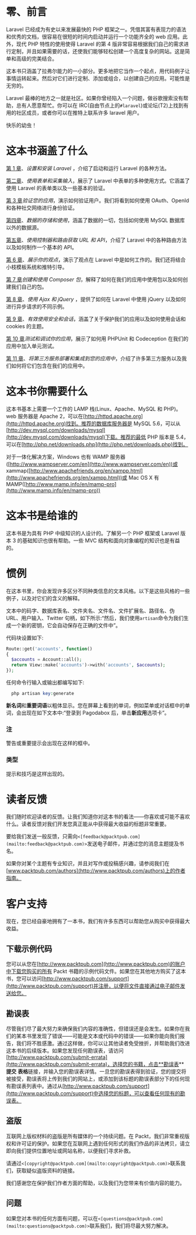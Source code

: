 # 零、前言

Laravel 已经成为有史以来发展最快的 PHP 框架之一。凭借其富有表现力的语法和优秀的文档，很容易在很短的时间内启动并运行一个功能齐全的 web 应用。此外，现代 PHP 特性的使用使得 Laravel 的第 4 版非常容易根据我们自己的需求进行定制，并且如果需要的话，还使我们能够轻松创建一个高度复杂的网站。这是简单和高级的完美结合。

这本书只涵盖了拉弗尔能力的一小部分。更多地把它当作一个起点，用代码例子让事情运转起来。然后对它们进行定制、添加或组合，以创建自己的应用。可能性是无穷的。

Laravel 最棒的地方之一就是社区。如果你曾经陷入一个问题，做谷歌搜索没有帮助，总有人愿意帮忙。你可以在 IRC(自由节点上的`#laravel`)或论坛(T2)上找到有用的社区成员，或者你可以在推特上联系许多 laravel 用户。

快乐的幼虫！

# 这本书涵盖了什么

[第 1 章](01.html "Chapter 1. Setting Up and Installing Laravel")、*设置和安装 Laravel* ，介绍了启动和运行 Laravel 的各种方法。

[第二章](02.html "Chapter 2. Using Forms and Gathering Input")、*使用表单和采集输入*，展示了 Laravel 中表单的多种使用方式。它涵盖了使用 Laravel 的表单类以及一些基本的验证。

[第 3 章](03.html "Chapter 3. Authenticating Your Application")*验证您的应用*，演示如何验证用户。我们将看到如何使用 OAuth、OpenId 和各种社交网络进行身份验证。

[第四章](04.html "Chapter 4. Storing and Using Data")、*数据的存储和使用*，涵盖了数据的一切，包括如何使用 MySQL 数据库以外的数据源。

[第五章](05.html "Chapter 5. Using Controllers and Routes for URLs and APIs")、*使用控制器和路由获取 URL 和 API*，介绍了 Laravel 中的各种路由方法以及如何制作一个基本的 API。

[第 6 章](06.html "Chapter 6. Displaying Your Views")、*展示你的观点*，演示了观点在 Laravel 中是如何工作的。我们还将结合小枝模板系统和推特引导。

[第 7 章](07.html "Chapter 7. Creating and Using Composer Packages")*创建和使用 Composer 包*，解释了如何在我们的应用中使用包以及如何创建我们自己的包。

[第 8 章](08.html "Chapter 8. Using Ajax and jQuery")、*使用 Ajax 和 jQuery* ，提供了如何在 Laravel 中使用 jQuery 以及如何进行异步请求的不同示例。

[第 9 章](09.html "Chapter 9. Using Security and Sessions Effectively")、*有效使用安全和会话*，涵盖了关于保护我们的应用以及如何使用会话和 cookies 的主题。

[第 10 章](10.html "Chapter 10. Testing and Debugging Your App")*测试和调试你的应用*，展示了如何用 PHPUnit 和 Codeception 在我们的应用中加入单元测试。

[第 11 章](11.html "Chapter 11. Deploying and Integrating Third-party Services into Your Application")、*将第三方服务部署和集成到您的应用中*，介绍了许多第三方服务以及我们如何将它们包含在我们的应用中。

# 这本书你需要什么

这本书基本上需要一个工作的 LAMP 栈(Linux、Apache、MySQL 和 PHP)。web 服务器是 Apache 2，可以在[http://httpd.apache.org](http://httpd.apache.org)找到。推荐的数据库服务器是 MySQL 5.6，可以从[http://dev.mysql.com/downloads/mysql](http://dev.mysql.com/downloads/mysql)下载。推荐的最低 PHP 版本是 5.4，可以在[http://php.net/downloads.php](http://php.net/downloads.php)找到。

对于一体化解决方案，Windows 也有 WAMP 服务器([http://www.wampserver.com/en](http://www.wampserver.com/en))或 xammap([http://www.apachefriends.org/en/xampp.html](http://www.apachefriends.org/en/xampp.html))或 Mac OS X 有 MAMP([http://www.mamp.info/en/mamp-pro](http://www.mamp.info/en/mamp-pro))

# 这本书是给谁的

这本书是为具有 PHP 中级知识的人设计的。了解另一个 PHP 框架或 Laravel 版本 3 的基础知识也很有帮助。一些 MVC 结构和面向对象编程的知识也是有益的。

# 惯例

在这本书里，你会发现许多区分不同种类信息的文本风格。以下是这些风格的一些例子，以及对它们的含义的解释。

文本中的码字、数据库表名、文件夹名、文件名、文件扩展名、路径名、伪 URL、用户输入、Twitter 句柄，如下所示:“然后，我们使用`artisan`命令为我们生成一个新的密钥，它会自动保存在正确的文件中”。

代码块设置如下:

```php
Route::get('accounts', function()
{
  $accounts = Account::all();
  return View::make('accounts')->with('accounts', $accounts);
});
```

任何命令行输入或输出都编写如下:

```php
  php artisan key:generate
```

**新名词**和**重要词语**以粗体显示。您在屏幕上看到的单词，例如菜单或对话框中的单词，会出现在如下文本中:“登录到 Pagodabox 后，单击**新应用**选项卡”。

### 注

警告或重要提示会出现在这样的框中。

### 类型

提示和技巧是这样出现的。

# 读者反馈

我们随时欢迎读者的反馈。让我们知道你对这本书的看法——你喜欢或可能不喜欢什么。读者反馈对我们开发您真正能从中获得最大收益的标题非常重要。

要给我们发送一般反馈，只需向`<[feedback@packtpub.com](mailto:feedback@packtpub.com)>`发送电子邮件，并通过您的消息主题提及书名。

如果你对某个主题有专业知识，并且对写作或投稿感兴趣，请参阅我们在[www.packtpub.com/authors](http://www.packtpub.com/authors)上的作者指南。

# 客户支持

现在，您已经自豪地拥有了一本书，我们有许多东西可以帮助您从购买中获得最大收益。

## 下载示例代码

您可以从您在[http://www.packtpub.com](http://www.packtpub.com)的账户中下载您购买的所有 Packt 书籍的示例代码文件。如果您在其他地方购买了这本书，您可以访问[http://www.packtpub.com/support](http://www.packtpub.com/support)并注册，以便将文件直接通过电子邮件发送给您。

## 勘误表

尽管我们尽了最大努力来确保我们内容的准确性，但错误还是会发生。如果你在我们的某本书里发现了错误——可能是文本或代码中的错误——如果你能向我们报告，我们将不胜感激。通过这样做，你可以让其他读者免受挫折，并帮助我们改进这本书的后续版本。如果您发现任何勘误表，请访问[http://www.packtpub.com/submit-errata](http://www.packtpub.com/submit-errata)，选择您的书籍，点击**勘误表** **提交** **表格**链接，并输入您的勘误表详情。一旦您的勘误表得到验证，您的提交将被接受，勘误表将上传到我们的网站上，或添加到该标题的勘误表部分下的任何现有勘误表列表中。通过从[http://www.packtpub.com/support](http://www.packtpub.com/support)中选择您的标题，可以查看任何现有的勘误表。

## 盗版

互联网上版权材料的盗版是所有媒体的一个持续问题。在 Packt，我们非常重视版权和许可证的保护。如果您在互联网上遇到任何形式的我们作品的非法拷贝，请立即向我们提供位置地址或网站名称，以便我们寻求补救。

请通过`<[copyright@packtpub.com](mailto:copyright@packtpub.com)>`联系我们，获取疑似盗版资料的链接。

我们感谢您在保护我们作者方面的帮助，以及我们为您带来有价值内容的能力。

## 问题

如果您对本书的任何方面有问题，可以在`<[questions@packtpub.com](mailto:questions@packtpub.com)>`联系我们，我们将尽最大努力解决。